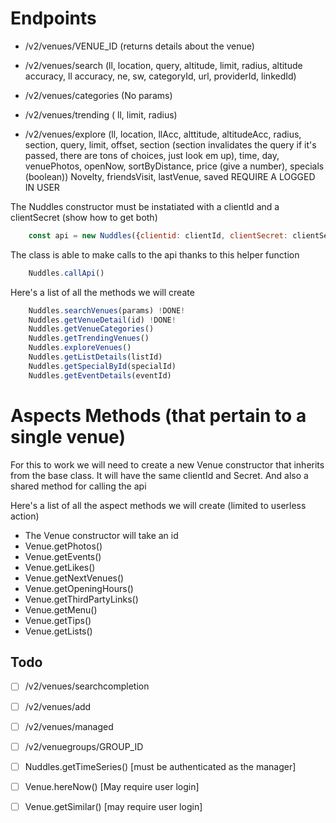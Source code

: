 # Endpoints

- /v2/venues/VENUE_ID (returns details about the venue)

- /v2/venues/search (ll, location, query, altitude, limit, radius, altitude accuracy, ll
  accuracy, ne, sw, categoryId, url, providerId, linkedId)

- /v2/venues/categories (No params)

- /v2/venues/trending ( ll, limit, radius)

- /v2/venues/explore (ll, location, llAcc, alttitude, altitudeAcc, radius, section, query,
  limit, offset, section (section invalidates the query if it's passed, there are tons of
  choices, just look em up), time, day, venuePhotos, openNow, sortByDistance, price (give
  a number), specials (boolean)) Novelty, friendsVisit, lastVenue, saved REQUIRE A LOGGED IN
  USER


The Nuddles constructor must be instatiated with a clientId and a clientSecret (show how
to get both)

```javascript
    const api = new Nuddles({clientid: clientId, clientSecret: clientSecret})
```

The class is able to make calls to the api thanks to this helper function
``` javascript
    Nuddles.callApi()
```

Here's a list of all the methods we will create
```javascript
    Nuddles.searchVenues(params) !DONE!
    Nuddles.getVenueDetail(id) !DONE!
    Nuddles.getVenueCategories()
    Nuddles.getTrendingVenues()
    Nuddles.exploreVenues()
    Nuddles.getListDetails(listId)
    Nuddles.getSpecialById(specialId)
    Nuddles.getEventDetails(eventId)
```

# Aspects Methods (that pertain to a single venue)
For this to work we will need to create a new Venue constructor that inherits from the
base class. It will have the same clientId and Secret.
And also a shared method for calling the api

Here's a list of all the aspect methods we will create (limited to userless action)

- The Venue constructor will take an id
- Venue.getPhotos()
- Venue.getEvents()
- Venue.getLikes()
- Venue.getNextVenues()
- Venue.getOpeningHours()
- Venue.getThirdPartyLinks()
- Venue.getMenu()
- Venue.getTips()
- Venue.getLists()

## Todo

- [  ] /v2/venues/searchcompletion
- [  ] /v2/venues/add
- [  ] /v2/venues/managed
- [  ] /v2/venuegroups/GROUP_ID
- [  ] Nuddles.getTimeSeries() [must be authenticated as the manager]
- [  ] Venue.hereNow() [May require user login]
- [  ] Venue.getSimilar() [may require user login]




